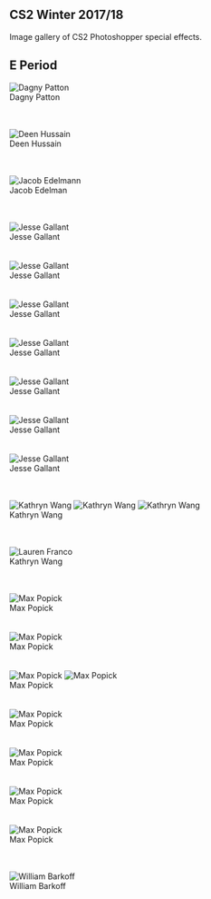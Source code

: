 ## CS2 Winter 2017/18
Image gallery of CS2 Photoshopper special effects.

## E Period 
![Dagny Patton](https://raw.githubusercontent.com/daltonschool/Photoshopper/master/_PS_CS2_E_effects/dagneypatton_personalized.jpg)
<br>Dagny Patton</br><br><br>

![Deen Hussain](https://raw.githubusercontent.com/daltonschool/Photoshopper/master/_PS_CS2_E_effects/deenhussain_custom.jpg)
<br>Deen Hussain</br><br><br>

![Jacob Edelmann](https://raw.githubusercontent.com/daltonschool/Photoshopper/master/_PS_CS2_E_effects/jacobe_redgreenbluescale.jpg)
<br>Jacob Edelman</br><br><br>

![Jesse Gallant](https://raw.githubusercontent.com/daltonschool/Photoshopper/master/_PS_CS2_E_effects/jessegallant_contrast.jpg)
<br>Jesse Gallant</br><br><br>
![Jesse Gallant](https://raw.githubusercontent.com/daltonschool/Photoshopper/master/_PS_CS2_E_effects/jessegallant_explode.jpg)
<br>Jesse Gallant</br><br><br>
![Jesse Gallant](https://raw.githubusercontent.com/daltonschool/Photoshopper/master/_PS_CS2_E_effects/jessegallant_puzzle.jpg)
<br>Jesse Gallant</br><br><br>
![Jesse Gallant](https://raw.githubusercontent.com/daltonschool/Photoshopper/master/_PS_CS2_E_effects/jessegallant_rotate.jpg)
<br>Jesse Gallant</br><br><br>
![Jesse Gallant](https://raw.githubusercontent.com/daltonschool/Photoshopper/master/_PS_CS2_E_effects/jessegallant_swirl.jpg)
<br>Jesse Gallant</br><br><br>
![Jesse Gallant](https://raw.githubusercontent.com/daltonschool/Photoshopper/master/_PS_CS2_E_effects/jessegallant_unswirl.jpg)
<br>Jesse Gallant</br><br><br>
![Jesse Gallant](https://raw.githubusercontent.com/daltonschool/Photoshopper/master/_PS_CS2_E_effects/jessegallant_triangulate.jpg)
<br>Jesse Gallant</br><br><br>

![Kathryn Wang](https://raw.githubusercontent.com/daltonschool/Photoshopper/master/_PS_CS2_E_effects/kathrynwang_AndyWarholImage.jpg)
![Kathryn Wang](https://raw.githubusercontent.com/daltonschool/Photoshopper/master/_PS_CS2_E_effects/kathrynwang_blendedImage.jpg)
![Kathryn Wang](https://raw.githubusercontent.com/daltonschool/Photoshopper/master/_PS_CS2_E_effects/kathrynwang_rotated.jpg)
<br>Kathryn Wang</br><br><br>

![Lauren Franco](https://raw.githubusercontent.com/daltonschool/Photoshopper/master/_PS_CS2_E_effects/laurenfranco_rainbowImage.jpg)
<br>Kathryn Wang</br><br><br>

![Max Popick](https://raw.githubusercontent.com/daltonschool/Photoshopper/master/_PS_CS2_E_effects/maxpopick_jergens_blur.jpg)
<br>Max Popick</br><br><br>
![Max Popick](https://raw.githubusercontent.com/daltonschool/Photoshopper/master/_PS_CS2_E_effects/maxpopick_jergens_bright_40.0%.jpg)
<br>Max Popick</br><br><br>
![Max Popick](https://raw.githubusercontent.com/daltonschool/Photoshopper/master/_PS_CS2_E_effects/maxpopick_jergens_cropped_x_0-100_and_y_0-100.jpg)
![Max Popick](https://raw.githubusercontent.com/daltonschool/Photoshopper/master/_PS_CS2_E_effects/maxpopick_jergens_rotated_CCW.jpg)
<br>Max Popick</br><br><br>
![Max Popick](https://raw.githubusercontent.com/daltonschool/Photoshopper/master/_PS_CS2_E_effects/maxpopick_jergens_rotated_CW.jpg)
<br>Max Popick</br><br><br>
![Max Popick](https://raw.githubusercontent.com/daltonschool/Photoshopper/master/_PS_CS2_E_effects/maxpopick_jergens_shift_hue_180.0.jpg)
<br>Max Popick</br><br><br>
![Max Popick](https://raw.githubusercontent.com/daltonschool/Photoshopper/master/_PS_CS2_E_effects/maxpopick_jergens_x_flipped.jpg)
<br>Max Popick</br><br><br>
![Max Popick](https://raw.githubusercontent.com/daltonschool/Photoshopper/master/_PS_CS2_E_effects/maxpopick_jergens_y_flipped.jpg)
<br>Max Popick</br><br><br>


![William Barkoff](https://raw.githubusercontent.com/daltonschool/Photoshopper/master/_PS_CS2_E_effects/williambarkoff_faceemotiondetection.png)
<br>William Barkoff</br><br><br>



